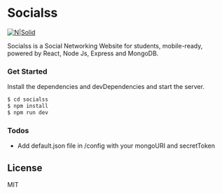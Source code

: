 # Socialss

[![N|Solid](https://tech365.ng/images/2020/03/15/react-and-nodejs-training-lagos-nigeria.jpg)](https://nodesource.com/products/nsolid)

Socialss is a Social Networking Website for students, mobile-ready, powered by React, Node Js, Express and MongoDB.

### Get Started

Install the dependencies and devDependencies and start the server.

```sh
$ cd socialss
$ npm install
$ npm run dev
```

### Todos

- Add default.json file in /config with your mongoURI and secretToken

## License

MIT

